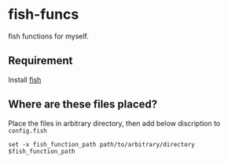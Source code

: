 # fish-funcs

fish functions for myself.

## Requirement

Install [fish](http://fishshell.com/)

## Where are these files placed?

Place the files in arbitrary directory, then add below discription to `config.fish`

```
set -x fish_function_path path/to/arbitrary/directory $fish_function_path
```
